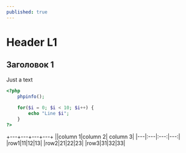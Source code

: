```yaml
---
published: true
---
```


# Header L1

## Заголовок 1

Just a text

~~~ php
<?php
    phpinfo();
    
    for($i = 0; $i < 10; $i++) {
        echo "Line $i";
    }
?>
~~~

+---+---+---+---+
||column 1|column 2| column 3| 
|---|:---|:---:|---:|
|row1|11|12|13|
|row2|21|22|23|
|row3|31|32|33|

